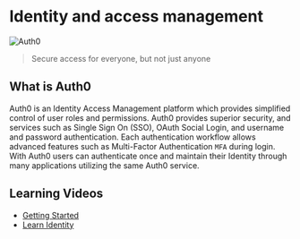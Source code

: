# Identity and access management

![Auth0](https://bcw.blob.core.windows.net/public/downloads/233596272315699)

> Secure access for everyone, but not just anyone

## What is Auth0

Auth0 is an Identity Access Management platform which provides simplified control of user roles and permissions. Auth0 provides superior security, and services such as Single Sign On (SSO), OAuth Social Login, and username and password authentication. Each authentication workflow allows advanced features such as Multi-Factor Authentication `MFA` during login. With Auth0 users can authenticate once and maintain their Identity through many applications utilizing the same Auth0 service.

## Learning Videos
- [Getting Started](https://auth0.com/docs/videos/get-started-series)
- [Learn Identity](https://auth0.com/docs/videos/learn-identity-series)
